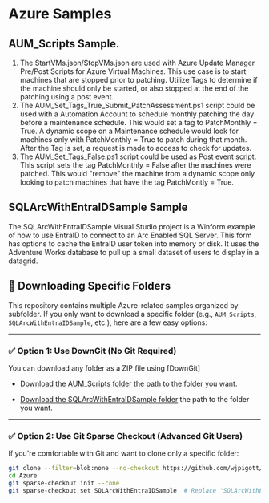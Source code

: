# Azure Samples
## AUM_Scripts Sample.
1. The StartVMs.json/StopVMs.json are used with Azure Update Manager Pre/Post Scripts for Azure Virtual Machines. This use case is to start machines that are stopped prior to patching. Utilize Tags to determine if the machine should only be started, or also stopped at the end of the patching using a post event.
2. The AUM_Set_Tags_True_Submit_PatchAssessment.ps1 script could be used with a Automation Account to schedule monthly patching the day before a maintenance schedule. This would set a tag to PatchMonthly = True. A dynamic scope on a Maintenance schedule would look for machines only with PatchMonthly = True to patch during that month. After the Tag is set, a request is made to access to check for updates.
3. The AUM_Set_Tags_False.ps1 script could be used as Post event script. This script sets the tag PatchMonthly = False after the machines were patched. This would "remove" the machine from a dynamic scope only looking to patch machines that have the tag PatchMontly = True. 

## SQLArcWithEntraIDSample Sample
The SQLArcWithEntraIDSample Visual Studio project is a Winform example of how to use EntraID to connect to an Arc Enabled SQL Server. This form has options to cache the EntraID user token into memory or disk. It uses the Adventure Works database to pull up a small dataset of users to display in a datagrid. 

## 📁 Downloading Specific Folders

This repository contains multiple Azure-related samples organized by subfolder. If you only want to download a specific folder (e.g., `AUM_Scripts`, `SQLArcWithEntraIDSample`, etc.), here are a few easy options:

---

### ✅ Option 1: Use DownGit (No Git Required)

You can download any folder as a ZIP file using [DownGit]
- [Download the AUM_Scripts folder](https://minhaskamal.github.io/DownGit/#/home?url=https://github.com/wjpigott/Azure/tree/main/AUM_Scripts) the path to the folder you want.

- [Download the SQLArcWithEntraIDSample folder](https://minhaskamal.github.io/DownGit/#/home?url=https://github.com/wjpigott/Azure/tree/main/SQLArcWithEntraIDSample) the path to the folder you want.

---

### ✅ Option 2: Use Git Sparse Checkout (Advanced Git Users)

If you're comfortable with Git and want to clone only a specific folder:

```bash
git clone --filter=blob:none --no-checkout https://github.com/wjpigott/Azure.git
cd Azure
git sparse-checkout init --cone
git sparse-checkout set SQLArcWithEntraIDSample  # Replace 'SQLArcWithEntraIDSample' with the folder you want
